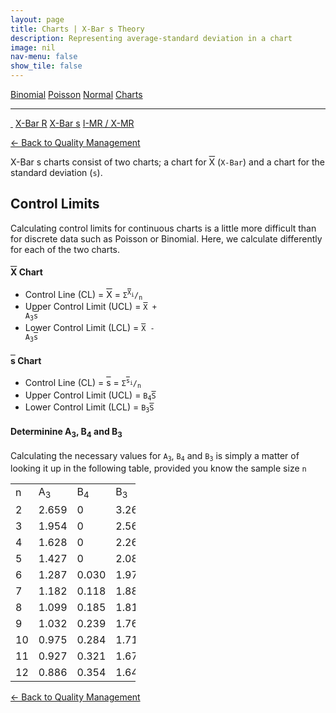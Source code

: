 ```yaml
---
layout: page
title: Charts | X-Bar s Theory
description: Representing average-standard deviation in a chart
image: nil
nav-menu: false
show_tile: false
---
```


<a href="../binomial.html" class="button small">Binomial</a>
<a href="../poisson.html" class="button small">Poisson</a>
<a href="../normal" class="button small">Normal</a>
<a href="./" class="button special small">Charts</a>

<hr />

<a href="./" style="border-bottom: none;"><i class="icon fa-home">&nbsp;</i></a>
<a href="xbar-r.html" class="button small">X-Bar R</a>
<a href="xbar-s.html" class="button special small">X-Bar s</a>
<a href="i-mr_x-mr.html" class="button small">I-MR / X-MR</a>

<a href="/quality-management">&#x2190; Back to Quality Management</a>

X-Bar s charts consist of two charts; a chart for <span style="text-decoration: overline;">X</span> (<code>X-Bar</code>) and a chart for the standard deviation (<code>s</code>).

## Control Limits

Calculating control limits for continuous charts is a little more difficult than for discrete data such as Poisson or Binomial. Here, we calculate differently for each of the two charts.

#### <span style="text-decoration: overline;">X</span> Chart

* Control Line (CL) = <span style="text-decoration: overline;">X</span> = <code>&Sigma;<sup><span style="text-decoration: overline;">X</span><sub>i</sub></sup>/<sub>n</sub></code>
* Upper Control Limit (UCL) = <code><span style="text-decoration: overline;">X</span> + A<sub>3</sub><span style="text-decoration: overline;">s</span></code>
* Lower Control Limit (LCL) = <code><span style="text-decoration: overline;">X</span> - A<sub>3</sub><span style="text-decoration: overline;">s</span></code>

#### <span style="text-decoration: overline;">s</span> Chart

* Control Line (CL) = <span style="text-decoration: overline;">s</span> = <code>&Sigma;<sup><span style="text-decoration: overline;">s</span><sub>i</sub></sup>/<sub>n</sub></code>
* Upper Control Limit (UCL) = <code>B<sub>4</sub><span style="text-decoration: overline;">S</span></code>
* Lower Control Limit (LCL) = <code>B<sub>3</sub><span style="text-decoration: overline;">S</span></code>

#### Determinine A<sub>3</sub>, B<sub>4</sub> and B<sub>3</sub>

Calculating the necessary values for <code>A<sub>3</sub></code>, <code>B<sub>4</sub></code> and <code>B<sub>3</sub></code> is simply a matter of looking it up in the following table, provided you know the sample size <code>n</code>

<table style="width: 200px;">
  <tr>
    <td>n</td>
    <td>A<sub>3</sub></td>
    <td>B<sub>4</sub></td>
    <td>B<sub>3</sub></td>
  </tr>
  <tr>
    <td>2</td>
    <td>2.659</td>
    <td>0</td>
    <td>3.267</td>
  </tr>
  <tr>
    <td>3</td>
    <td>1.954</td>
    <td>0</td>
    <td>2.568</td>
  </tr>
  <tr>
    <td>4</td>
    <td>1.628</td>
    <td>0</td>
    <td>2.266</td>
  </tr>
  <tr>
    <td>5</td>
    <td>1.427</td>
    <td>0</td>
    <td>2.089</td>
  </tr>
  <tr>
    <td>6</td>
    <td>1.287</td>
    <td>0.030</td>
    <td>1.970</td>
  </tr>
  <tr>
    <td>7</td>
    <td>1.182</td>
    <td>0.118</td>
    <td>1.882</td>
  </tr>
  <tr>
    <td>8</td>
    <td>1.099</td>
    <td>0.185</td>
    <td>1.815</td>
  </tr>
  <tr>
    <td>9</td>
    <td>1.032</td>
    <td>0.239</td>
    <td>1.761</td>
  </tr>
  <tr>
    <td>10</td>
    <td>0.975</td>
    <td>0.284</td>
    <td>1.716</td>
  </tr>
  <tr>
    <td>11</td>
    <td>0.927</td>
    <td>0.321</td>
    <td>1.679</td>
  </tr>
  <tr>
    <td>12</td>
    <td>0.886</td>
    <td>0.354</td>
    <td>1.646</td>
  </tr>
</table>

<a href="/quality-management">&#x2190; Back to Quality Management</a>
